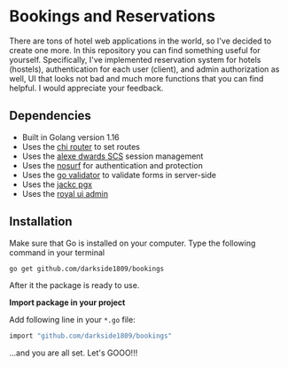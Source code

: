# Bookings and Reservations

There are tons of hotel web applications in the world, so I've decided to create one more. In this repository you can find something useful for yourself. Specifically, I've implemented reservation system for hotels (hostels), authentication for each user (client), and admin authorization as well, UI that looks not bad and much more functions that you can find helpful. I would appreciate your feedback.

## Dependencies

- Built in Golang version 1.16
- Uses the [chi router](https://github.com/go-chi/chi) to set routes
- Uses the [alexe dwards SCS](https://github.com/alexedwards/scs/v2) session management
- Uses the [nosurf](https://github.com/justinas/nosurf) for authentication and protection
- Uses the [go validator](https://github.com/asaskevich/govalidator) to validate forms in          server-side
- Uses the [jackc pgx](https://github.com/jackc/pgx)
- Uses the [royal ui admin](https://github.com/BootstrapDash/RoyalUI-Free-Bootstrap-Admin-Template)

## Installation

Make sure that Go is installed on your computer. Type the following command in your terminal

```bash
go get github.com/darkside1809/bookings
```

After it the package is ready to use.

**Import package in your project**

Add following line in your `*.go` file:

```bash
import "github.com/darkside1809/bookings"
```

...and you are all set. Let's GOOO!!!
